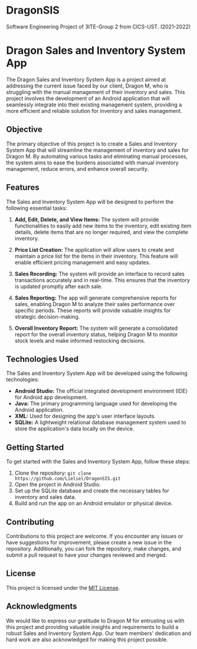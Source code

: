 # DragonSIS
Software Engineering Project of 3ITE-Group 2 from CICS-UST. (2021-2022)

# Dragon Sales and Inventory System App

The Dragon Sales and Inventory System App is a project aimed at addressing the current issue faced by our client, Dragon M, who is struggling with the manual management of their inventory and sales. This project involves the development of an Android application that will seamlessly integrate into their existing management system, providing a more efficient and reliable solution for inventory and sales management.

## Objective

The primary objective of this project is to create a Sales and Inventory System App that will streamline the management of inventory and sales for Dragon M. By automating various tasks and eliminating manual processes, the system aims to ease the burdens associated with manual inventory management, reduce errors, and enhance overall security.

## Features

The Sales and Inventory System App will be designed to perform the following essential tasks:

1. **Add, Edit, Delete, and View Items:** The system will provide functionalities to easily add new items to the inventory, edit existing item details, delete items that are no longer required, and view the complete inventory.

2. **Price List Creation:** The application will allow users to create and maintain a price list for the items in their inventory. This feature will enable efficient pricing management and easy updates.

3. **Sales Recording:** The system will provide an interface to record sales transactions accurately and in real-time. This ensures that the inventory is updated promptly after each sale.

4. **Sales Reporting:** The app will generate comprehensive reports for sales, enabling Dragon M to analyze their sales performance over specific periods. These reports will provide valuable insights for strategic decision-making.

5. **Overall Inventory Report:** The system will generate a consolidated report for the overall inventory status, helping Dragon M to monitor stock levels and make informed restocking decisions.

## Technologies Used

The Sales and Inventory System App will be developed using the following technologies:

- **Android Studio:** The official integrated development environment (IDE) for Android app development.
- **Java:** The primary programming language used for developing the Android application.
- **XML:** Used for designing the app's user interface layouts.
- **SQLite:** A lightweight relational database management system used to store the application's data locally on the device.

## Getting Started

To get started with the Sales and Inventory System App, follow these steps:

1. Clone the repository: `git clone https://github.com/Lieliel/DragonSIS.git`
2. Open the project in Android Studio.
3. Set up the SQLite database and create the necessary tables for inventory and sales data.
4. Build and run the app on an Android emulator or physical device.

## Contributing

Contributions to this project are welcome. If you encounter any issues or have suggestions for improvement, please create a new issue in the repository. Additionally, you can fork the repository, make changes, and submit a pull request to have your changes reviewed and merged.

## License

This project is licensed under the [MIT License](LICENSE).

## Acknowledgments

We would like to express our gratitude to Dragon M for entrusting us with this project and providing valuable insights and requirements to build a robust Sales and Inventory System App. Our team members' dedication and hard work are also acknowledged for making this project possible.
